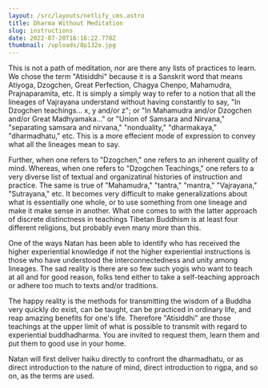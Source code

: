 ```yaml
---
layout: /src/layouts/netlify_cms.astro
title: Dharma Without Meditation
slug: instructions
date: 2022-07-20T16:16:22.770Z
thumbnail: /uploads/8p132o.jpg
---
```

This is not a path of meditation, nor are there any lists of practices to learn. We chose the term "Atisiddhi" because it is a Sanskrit word that means Atiyoga, Dzogchen, Great Perfection, Chagya Chenpo, Mahamudra, Prajnaparamita, etc. It is simply a simply way to refer to a notion that all the lineages of Vajrayana understand without having constantly to say, "In Dzogchen teachings... x, y and/or z"; or "In Mahamudra and/or Dzogchen and/or Great Madhyamaka..." or "Union of Samsara and Nirvana," "separating samsara and nirvana," "nonduality," "dharmakaya," "dharmadhatu," etc. This is a more effecient mode of expression to convey what all the lineages mean to say.

Further, when one refers to "Dzogchen," one refers to an inherent quality of mind. Whereas, when one refers to "Dzogchen Teachings," one refers to a very diverse list of textual and organizatinal histories of instruction and practice. The same is true of "Mahamudra," "tantra," "mantra," "Vajrayana," "Sutrayana," etc. It becomes very difficult to make generalizations about what is essentially one whole, or to use something from one lineage and make it make sense in another. What one comes to with the latter approach of discrete distinctness in teachings Tibetan Buddhism is at least four different religions, but probably even many more than this.

One of the ways Natan has been able to identify who has received the higher experiential knowledge if not the higher experiential instructions is those who have understood the interconnectedness and unity among lineages. The sad reality is there are so few such yogis who want to teach at all and for good reason, folks tend either to take a self-teaching approach or adhere too much to texts and/or traditions.

The happy reality is the methods for transmitting the wisdom of a Buddha very quickly do exist, can be taught, can be practiced in ordinary life, and reap amazing benefits for one's life. Therefore "Atisiddhi" are those teachings at the upper limit of what is possible to transmit with regard to experiential buddhadharma. You are invited to request them, learn them and put them to good use in your home. 

Natan will first deliver haiku directly to confront the dharmadhatu, or as direct introduction to the nature of mind, direct introduction to rigpa, and so on, as the terms are used.